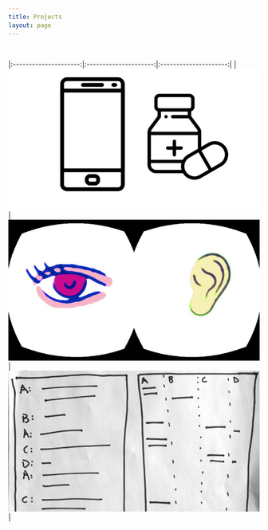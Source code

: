 ```yaml
---
title: Projects
layout: page
---
```

<br>

|:---------------------:|:---------------------:|:---------------------:|
| [![Digital Psychiatry](/assets/digital-med.png)](/projects/digital-psych) | [![...](/assets/senses-hmd.jpg)](/projects/oculus-senses) | [![...](/assets/transcript-16.9.jpg)](/projects/transcription) |